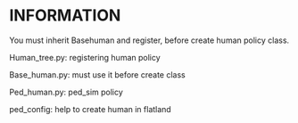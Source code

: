 # INFORMATION #

You must inherit Basehuman and register, before create human policy class.

Human_tree.py: 	registering human policy

Base_human.py:		must use it before create class

Ped_human.py:		ped_sim policy

ped_config: 	help to create human in flatland

